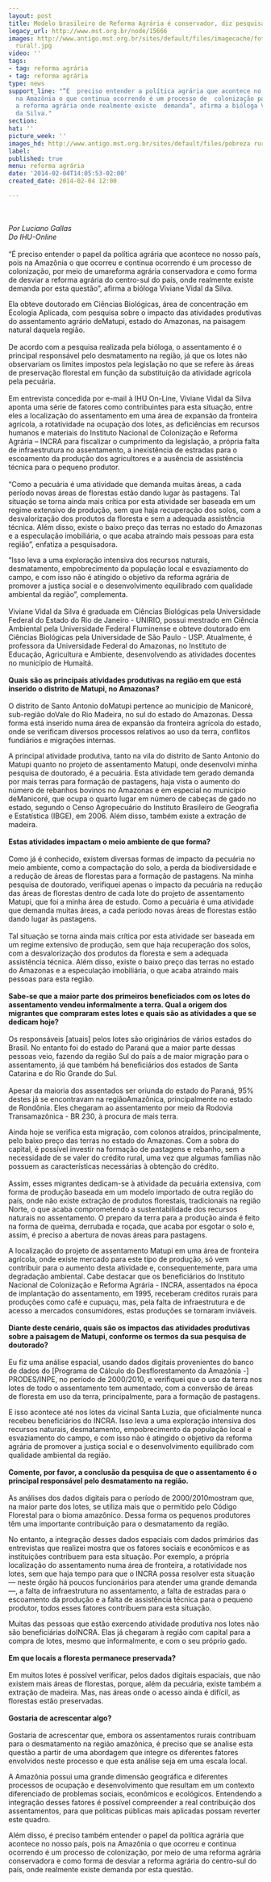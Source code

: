 ```yaml
---
layout: post
title: Modelo brasileiro de Reforma Agrária é conservador, diz pesquisadora
legacy_url: http://www.mst.org.br/node/15666
images: http://www.antigo.mst.org.br/sites/default/files/imagecache/foto_destaque/pobreza
  rural!.jpg
video: ''
tags:
- tag: reforma agrária
- tag: reforma agrária
type: news
support_line: "“É  preciso entender a política agrária que acontece no país,  pois
  na Amazônia o que continua ocorrendo é um processo de  colonização para desviar
  a reforma agrária onde realmente existe  demanda”, afirma a bióloga Viviane Vidal
  da Silva."
section: 
hat: ''
picture_week: ''
images_hd: http://www.antigo.mst.org.br/sites/default/files/pobreza rural!.jpg
label: 
published: true
menu: reforma agrária
date: '2014-02-04T14:05:53-02:00'
created_date: 2014-02-04 12:00

---
```

<p><br><em><br>Por Luciano Gallas<br>Do IHU-Online</em><br><br>“É  preciso entender o papel da política agrária que acontece no nosso país,  pois na Amazônia o que ocorreu e continua ocorrendo é um processo de  colonização, por meio de umareforma agrária conservadora e como forma de  desviar a reforma agrária do centro-sul do país, onde realmente existe  demanda por esta questão”, afirma a bióloga Viviane Vidal da Silva.</p><p>Ela  obteve doutorado em Ciências Biológicas, área de concentração em  Ecologia Aplicada, com pesquisa sobre o impacto das atividades  produtivas do assentamento agrário deMatupi, estado do Amazonas, na  paisagem natural daquela região.<br><br>De acordo com a pesquisa  realizada pela bióloga, o assentamento é o principal responsável pelo  desmatamento na região, já que os lotes não observariam os limites  impostos pela legislação no que se refere às áreas de preservação  florestal em função da substituição da atividade agrícola pela pecuária.<br>&nbsp;&nbsp;&nbsp; &nbsp;<br>Em  entrevista concedida por e-mail à IHU On-Line, Viviane Vidal da Silva  aponta uma série de fatores como contribuintes para esta situação, entre  eles a localização do assentamento em uma área de expansão da fronteira  agrícola, a rotatividade na ocupação dos lotes, as deficiências em  recursos humanos e materiais do Instituto Nacional de Colonização e  Reforma Agrária – INCRA para fiscalizar o cumprimento da legislação, a  própria falta de infraestrutura no assentamento, a inexistência de  estradas para o escoamento da produção dos agricultores e a ausência de  assistência técnica para o pequeno produtor.<br><br>“Como a pecuária é  uma atividade que demanda muitas áreas, a cada período novas áreas de  florestas estão dando lugar às pastagens. Tal situação se torna ainda  mais crítica por esta atividade ser baseada em um regime extensivo de  produção, sem que haja recuperação dos solos, com a desvalorização dos  produtos da floresta e sem a adequada assistência técnica. Além disso,  existe o baixo preço das terras no estado do Amazonas e a especulação  imobiliária, o que acaba atraindo mais pessoas para esta região”,  enfatiza a pesquisadora.</p><p>“Isso leva a uma exploração  intensiva dos recursos naturais, desmatamento, empobrecimento da  população local e esvaziamento do campo, e com isso não é atingido o  objetivo da reforma agrária de promover a justiça social e o  desenvolvimento equilibrado com qualidade ambiental da região”,  complementa.<br><br>Viviane Vidal da Silva é graduada em Ciências  Biológicas pela Universidade Federal do Estado do Rio de Janeiro -  UNIRIO, possui mestrado em Ciência Ambiental pela Universidade Federal  Fluminense e obteve doutorado em Ciências Biológicas pela Universidade  de São Paulo - USP. Atualmente, é professora da Universidade Federal do  Amazonas, no Instituto de Educação, Agricultura e Ambiente,  desenvolvendo as atividades docentes no município de Humaitá.<br><br><strong>Quais são as principais atividades produtivas na região em que está inserido o distrito de Matupi, no Amazonas?</strong><br><br>O  distrito de Santo Antonio doMatupi pertence ao município de Manicoré,  sub-região doVale do Rio Madeira, no sul do estado do Amazonas. Dessa  forma está inserido numa área de expansão da fronteira agrícola do  estado, onde se verificam diversos processos relativos ao uso da terra,  conflitos fundiários e migrações internas.</p><p>A principal  atividade produtiva, tanto na vila do distrito de Santo Antonio do  Matupi quanto no projeto de assentamento Matupi, onde desenvolvi minha  pesquisa de doutorado, é a pecuária. Esta atividade tem gerado demanda  por mais terras para formação de pastagens, haja vista o aumento do  número de rebanhos bovinos no Amazonas e em especial no município  deManicoré, que ocupa o quarto lugar em número de cabeças de gado no  estado, segundo o Censo Agropecuário do Instituto Brasileiro de  Geografia e Estatística (IBGE), em 2006. Além disso, também existe a  extração de madeira.<br><br><strong>Estas atividades impactam o meio ambiente de que forma?<br></strong><br>Como  já é conhecido, existem diversas formas de impacto da pecuária no meio  ambiente, como a compactação do solo, a perda da biodiversidade e a  redução de áreas de florestas para a formação de pastagens. Na minha  pesquisa de doutorado, verifiquei apenas o impacto da pecuária na  redução das áreas de florestas dentro de cada lote do projeto de  assentamento Matupi, que foi a minha área de estudo. Como a pecuária é  uma atividade que demanda muitas áreas, a cada período novas áreas de  florestas estão dando lugar às pastagens.<br><br>Tal situação se torna  ainda mais crítica por esta atividade ser baseada em um regime extensivo  de produção, sem que haja recuperação dos solos, com a desvalorização  dos produtos da floresta e sem a adequada assistência técnica. Além  disso, existe o baixo preço das terras no estado do Amazonas e a  especulação imobiliária, o que acaba atraindo mais pessoas para esta  região.<br><br><strong>Sabe-se que a maior parte dos primeiros  beneficiados com os lotes do assentamento vendeu informalmente a terra.  Qual a origem dos migrantes que compraram estes lotes e quais são as  atividades a que se dedicam hoje?<br></strong><br>Os responsáveis  [atuais] pelos lotes são originários de vários estados do Brasil. No  entanto foi do estado do Paraná que a maior parte dessas pessoas veio,  fazendo da região Sul do país a de maior migração para o assentamento,  já que também há beneficiários dos estados de Santa Catarina e do Rio  Grande do Sul.<br><br>Apesar da maioria dos assentados ser oriunda do  estado do Paraná, 95% destes já se encontravam na regiãoAmazônica,  principalmente no estado de Rondônia. Eles chegaram ao assentamento por  meio da Rodovia Transamazônica - BR 230, à procura de mais terra.</p><p>Ainda  hoje se verifica esta migração, com colonos atraídos, principalmente,  pelo baixo preço das terras no estado do Amazonas. Com a sobra do  capital, é possível investir na formação de pastagens e rebanho, sem a  necessidade de se valer do crédito rural, uma vez que algumas famílias  não possuem as características necessárias à obtenção do crédito.<br><br>Assim,  esses migrantes dedicam-se à atividade da pecuária extensiva, com forma  de produção baseada em um modelo importado de outra região do país,  onde não existe extração de produtos florestais, tradicionais na região  Norte, o que acaba comprometendo a sustentabilidade dos recursos  naturais no assentamento. O preparo da terra para a produção ainda é  feito na forma de queima, derrubada e roçada, que acaba por esgotar o  solo e, assim, é preciso a abertura de novas áreas para pastagens.</p><p>A  localização do projeto de assentamento Matupi em uma área de fronteira  agrícola, onde existe mercado para este tipo de produção, só vem  contribuir para o aumento desta atividade e, consequentemente, para uma  degradação ambiental. Cabe destacar que os beneficiários do Instituto  Nacional de Colonização e Reforma Agrária - INCRA, assentados na época  de implantação do assentamento, em 1995, receberam créditos rurais para  produções como café e cupuaçu, mas, pela falta de infraestrutura e de  acesso a mercados consumidores, estas produções se tornaram inviáveis.<br><br><strong>Diante  deste cenário, quais são os impactos das atividades produtivas sobre a  paisagem de Matupi, conforme os termos da sua pesquisa de doutorado?<br></strong><br>Eu  fiz uma análise espacial, usando dados digitais provenientes do banco  de dados do [Programa de Cálculo do Desflorestamento da Amazônia -]  PRODES/INPE, no período de 2000/2010, e verifiquei que o uso da terra  nos lotes de todo o assentamento tem aumentado, com a conversão de áreas  de floresta em uso da terra, principalmente, para a formação de  pastagens.</p><p>E isso acontece até nos lotes da vicinal Santa  Luzia, que oficialmente nunca recebeu beneficiários do INCRA. Isso leva a  uma exploração intensiva dos recursos naturais, desmatamento,  empobrecimento da população local e esvaziamento do campo, e com isso  não é atingido o objetivo da reforma agrária de promover a justiça  social e o desenvolvimento equilibrado com qualidade ambiental da  região.<br><br><strong>Comente, por favor, a conclusão da pesquisa de que o assentamento é o principal responsável pelo desmatamento na região.<br></strong><br>As  análises dos dados digitais para o período de 2000/2010mostram que, na  maior parte dos lotes, se utiliza mais que o permitido pelo Código  Florestal para o bioma amazônico. Dessa forma os pequenos produtores têm  uma importante contribuição para o desmatamento da região.</p><p>No  entanto, a integração desses dados espaciais com dados primários das  entrevistas que realizei mostra que os fatores sociais e econômicos e as  instituições contribuem para esta situação. Por exemplo, a própria  localização do assentamento numa área de fronteira, a rotatividade nos  lotes, sem que haja tempo para que o INCRA possa resolver esta situação —  neste órgão há poucos funcionários para atender uma grande demanda —, a  falta de infraestrutura no assentamento, a falta de estradas para o  escoamento da produção e a falta de assistência técnica para o pequeno  produtor, todos esses fatores contribuem para esta situação.</p><p>Muitas  das pessoas que estão exercendo atividade produtiva nos lotes não são  beneficiárias doINCRA. Elas já chegaram à região com capital para a  compra de lotes, mesmo que informalmente, e com o seu próprio gado.<br><br><strong>Em que locais a floresta permanece preservada?<br></strong><br>Em  muitos lotes é possível verificar, pelos dados digitais espaciais, que  não existem mais áreas de florestas, porque, além da pecuária, existe  também a extração de madeira. Mas, nas áreas onde o acesso ainda é  difícil, as florestas estão preservadas.<br><br><strong>Gostaria de acrescentar algo?<br></strong><br>Gostaria  de acrescentar que, embora os assentamentos rurais contribuam para o  desmatamento na região amazônica, é preciso que se analise esta questão a  partir de uma abordagem que integre os diferentes fatores envolvidos  neste processo e que esta análise seja em uma escala local.</p><p>A  Amazônia possui uma grande dimensão geográfica e diferentes processos  de ocupação e desenvolvimento que resultam em um contexto diferenciado  de problemas sociais, econômicos e ecológicos. Entendendo a integração  desses fatores é possível compreender a real contribuição dos  assentamentos, para que políticas públicas mais aplicadas possam  reverter este quadro.</p><p>Além disso, é preciso também entender o  papel da política agrária que acontece no nosso país, pois na Amazônia o  que ocorreu e continua ocorrendo é um processo de colonização, por meio  de uma reforma agrária conservadora e como forma de desviar a reforma  agrária do centro-sul do país, onde realmente existe demanda por esta  questão.</p><p>&nbsp;</p><p>&nbsp;</p>
